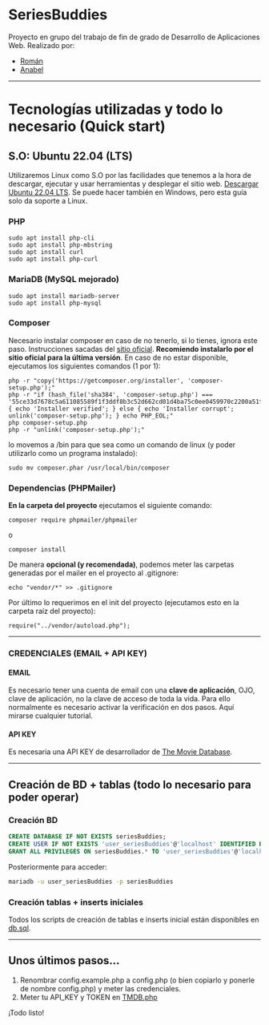 # SeriesBuddies
Proyecto en grupo del trabajo de fin de grado de Desarrollo de Aplicaciones Web. Realizado por:

- [Román](https://github.com/RomanKornyeyev/)
- [Anabel](https://github.com/Anabelix)

<hr>

# Tecnologías utilizadas y todo lo necesario (Quick start)
## S.O: Ubuntu 22.04 (LTS)
Utilizaremos Linux como S.O por las facilidades que tenemos a la hora de descargar, ejecutar y usar herramientas y desplegar el sitio web. [Descargar Ubuntu 22.04 LTS](https://releases.ubuntu.com/jammy/). Se puede hacer también en Windows, pero esta guía solo da soporte a Linux.

### PHP

```
sudo apt install php-cli
sudo apt install php-mbstring
sudo apt install curl
sudo apt install php-curl
```

### MariaDB (MySQL mejorado)

```
sudo apt install mariadb-server
sudo apt install php-mysql
```

### Composer
Necesario instalar composer en caso de no tenerlo, si lo tienes, ignora este paso. Instrucciones sacadas del [sitio oficial](https://getcomposer.org/download/).
<b>Recomiendo instalarlo por el sitio oficial para la última versión</b>. En caso de no estar disponible, ejecutamos los siguientes comandos (1 por 1):

```
php -r "copy('https://getcomposer.org/installer', 'composer-setup.php');"
php -r "if (hash_file('sha384', 'composer-setup.php') === '55ce33d7678c5a611085589f1f3ddf8b3c52d662cd01d4ba75c0ee0459970c2200a51f492d557530c71c15d8dba01eae') { echo 'Installer verified'; } else { echo 'Installer corrupt'; unlink('composer-setup.php'); } echo PHP_EOL;"
php composer-setup.php
php -r "unlink('composer-setup.php');"
```

lo movemos a /bin para que sea como un comando de linux (y poder utilizarlo como un programa instalado):

```
sudo mv composer.phar /usr/local/bin/composer
```

### Dependencias (PHPMailer)
<b>En la carpeta del proyecto</b> ejecutamos el siguiente comando:

```
composer require phpmailer/phpmailer 
```

o

```
composer install 
```

De manera <b>opcional (y recomendada)</b>, podemos meter las carpetas generadas por el mailer en el proyecto al .gitignore:

```
echo "vendor/*" >> .gitignore
```

Por último lo requerimos en el init del proyecto (ejecutamos esto en la carpeta raíz del proyecto):

```
require("../vendor/autoload.php");
```

<hr>

### CREDENCIALES (EMAIL + API KEY)
#### EMAIL
Es necesario tener una cuenta de email con una **clave de aplicación**, OJO, clave de aplicación, no la clave de acceso de toda la vida. Para ello normalmente es necesario activar la verificación en dos pasos. Aquí mirarse cualquier tutorial.

#### API KEY
Es necesaria una API KEY de desarrollador de [The Movie Database](https://www.themoviedb.org/).

<hr>

## Creación de BD + tablas (todo lo necesario para poder operar)
### Creación BD

```sql
CREATE DATABASE IF NOT EXISTS seriesBuddies;
CREATE USER IF NOT EXISTS 'user_seriesBuddies'@'localhost' IDENTIFIED BY '123456';
GRANT ALL PRIVILEGES ON seriesBuddies.* TO 'user_seriesBuddies'@'localhost' WITH GRANT OPTION;
```

Posteriormente para acceder:

```bash
mariadb -u user_seriesBuddies -p seriesBuddies
```

### Creación tablas + inserts iniciales
Todos los scripts de creación de tablas e inserts inicial están disponibles en [db.sql](./scripts/db.sql).

<hr>

## Unos últimos pasos...
1. Renombrar config.example.php a config.php (o bien copiarlo y ponerle de nombre config.php) y meter las credenciales.
2. Meter tu API_KEY y TOKEN en [TMDB.php](./clases/api_tmdb/TMDB.php)

¡Todo listo!